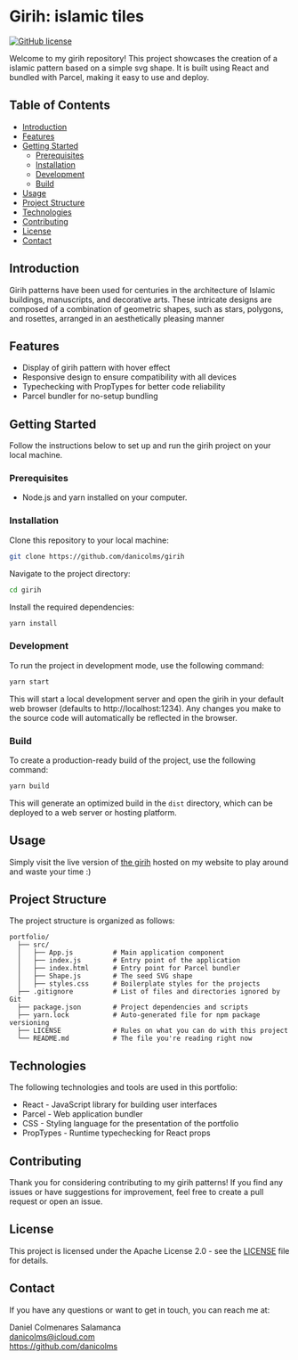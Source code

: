 # Girih: islamic tiles

[![GitHub license](https://img.shields.io/badge/license-Apache%202.0-blue.svg)](https://github.com/danicolms/girih/blob/main/LICENSE)

Welcome to my girih repository! This project showcases the creation of a islamic pattern based on a simple svg shape. It is built using React and bundled with Parcel, making it easy to use and deploy.

## Table of Contents

- [Introduction](#introduction)
- [Features](#features)
- [Getting Started](#getting-started)
  - [Prerequisites](#prerequisites)
  - [Installation](#installation)
  - [Development](#development)
  - [Build](#build)
- [Usage](#usage)
- [Project Structure](#project-structure)
- [Technologies](#technologies)
- [Contributing](#contributing)
- [License](#license)
- [Contact](#contact)

## Introduction

Girih patterns have been used for centuries in the architecture of Islamic buildings, manuscripts, and decorative arts. These intricate designs are composed of a combination of geometric shapes, such as stars, polygons, and rosettes, arranged in an aesthetically pleasing manner

## Features
- Display of girih pattern with hover effect
- Responsive design to ensure compatibility with all devices
- Typechecking with PropTypes for better code reliability
- Parcel bundler for no-setup bundling

## Getting Started

Follow the instructions below to set up and run the girih project on your local machine.

### Prerequisites

- Node.js and yarn installed on your computer.

### Installation

Clone this repository to your local machine:

```bash
git clone https://github.com/danicolms/girih
```

Navigate to the project directory:

```bash
cd girih
```

Install the required dependencies:

```bash
yarn install
```

### Development

To run the project in development mode, use the following command:

```bash
yarn start
```

This will start a local development server and open the girih in your default web browser (defaults to http://localhost:1234). Any changes you make to the source code will automatically be reflected in the browser.

### Build

To create a production-ready build of the project, use the following command:

```bash
yarn build
```

This will generate an optimized build in the `dist` directory, which can be deployed to a web server or hosting platform.

## Usage

Simply visit the live version of [the girih](https://danicolms.github.io/girih/) hosted on my website to play around and waste your time :)

## Project Structure

The project structure is organized as follows:

```
portfolio/
  ├── src/
  │   ├── App.js          # Main application component
  │   ├── index.js        # Entry point of the application
  │   ├── index.html      # Entry point for Parcel bundler
  │   ├── Shape.js        # The seed SVG shape
  │   ├── styles.css      # Boilerplate styles for the projects
  ├── .gitignore          # List of files and directories ignored by Git
  ├── package.json        # Project dependencies and scripts
  ├── yarn.lock           # Auto-generated file for npm package versioning
  ├── LICENSE             # Rules on what you can do with this project
  └── README.md           # The file you're reading right now
```

## Technologies

The following technologies and tools are used in this portfolio:

- React - JavaScript library for building user interfaces
- Parcel - Web application bundler
- CSS - Styling language for the presentation of the portfolio
- PropTypes - Runtime typechecking for React props

## Contributing

Thank you for considering contributing to my girih patterns! If you find any issues or have suggestions for improvement, feel free to create a pull request or open an issue.

## License

This project is licensed under the Apache License 2.0 - see the [LICENSE](LICENSE) file for details.

## Contact

If you have any questions or want to get in touch, you can reach me at:

Daniel Colmenares Salamanca\
danicolms@icloud.com\
https://github.com/danicolms

